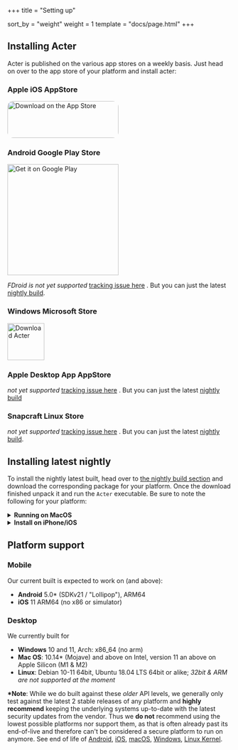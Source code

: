 +++
title = "Setting up"

sort_by = "weight"
weight = 1
template = "docs/page.html"
+++

## Installing Acter

Acter is published on the various app stores on a weekly basis. Just head on over to the app store of your platform and install acter:

### Apple iOS AppStore

<a href="https://apps.apple.com/us/app/acter/id6445989155?itsct=apps_box_badge&amp;itscg=30200">
    <img src="https://tools.applemediaservices.com/api/badges/download-on-the-app-store/black/en-us?size=250x83&amp;releaseDate=1694390400" alt="Download on the App Store" style="border-radius: 13px; width: 250px; height: 83px;">
</a>

### Android Google Play Store

<a href='https://play.google.com/store/apps/details?id=global.acter.a3&pcampaignid=pcampaignidMKT-Other-global-all-co-prtnr-py-PartBadge-Mar2515-1'>
    <img alt='Get it on Google Play' width="250" src='https://play.google.com/intl/en_us/badges/static/images/badges/en_badge_web_generic.png'/>
</a>

_FDroid is not yet supported_ [tracking issue here](https://github.com/acterglobal/a3/issues/1016) . But you can just the latest [nightly build](/nightly).

### Windows Microsoft Store

<a href="ms-windows-store://pdp/?ProductId=9NZLTDVTN203">
    <img height="83" src="https://get.microsoft.com/images/en-us%20dark.svg" alt="Download Acter" />
</a>

### Apple Desktop App AppStore

_not yet supported_ [tracking issue here](https://github.com/acterglobal/a3/issues/1016) . But you can just the latest [nightly build](/nightly)

### Snapcraft Linux Store

_not yet supported_ [tracking issue here](https://github.com/acterglobal/a3/issues/1016) . But you can just the latest [nightly build](/nightly).

## Installing latest nightly

To install the nightly latest built, head over to [the nightly build section](/nightly/) and download the corresponding package for your platform. Once the download finished unpack it and run the `Acter` executable. Be sure to note the following for your platform:

<details>
<summary><strong>Running on MacOS</strong></summary>
MacOS will probably refuse to open the application stating it was downloaded from an unknown Source. To allow it to proceed, close that said dialog, Navigate to your `System Settings -> General -> Privacy & Security` and under the security section you'll find the option to `Run Acter anyways`. Click that to start Acter. And subsequent run should work without it bothering you again. You might have to repeat that process for every new downloaded version though. 
</details>

<details>
<summary><strong>Install on iPhone/iOS</strong></summary>
We are running this in a limited so called Ad-Hoc built at the moment, which requires us to register every iOS device with Apple prior for it to work. In order to be able to do that, you need to navigate to [udid.tech](https://udid.tech/) with your target device(s), follow the process there and sent us over the resulting UDID. Once we have received that we will submit it to apple and the next nightly built after (in general) should be able to work on your device. To install just navigate to the [nightly page](/nightly/) on your device and click `iOS / iPhone` - it should ask you a few security questions but then should be willing to proceed.

**Note**: We have a limit number (100) of signatures we can add for the built, so please only register devices you are expecting to use and inform us if you stop using any device, so we can free up that slot.

</details>

## Platform support

### Mobile

Our current built is expected to work on (and above):

- **Android** 5.0\* (SDKv21 / "Lollipop"), ARM64
- **iOS** 11 ARM64 (no x86 or simulator)

### Desktop

We currently built for

- **Windows** 10 and 11, Arch: x86_64 (no arm)
- **Mac OS**: 10.14\* (Mojave) and above on Intel, version 11 an above on Apple Silicon (M1 & M2)
- **Linux**: Debian 10-11 64bit, Ubuntu 18.04 LTS 64bit or alike; _32bit & ARM are not supported at the moment_

**\*Note**: While we do built against these _older_ API levels, we generally only test against the latest 2 stable releases of any platform and **highly recommend** keeping the underlying systems up-to-date with the latest security updates from the vendor. Thus we **do not** recommend using the lowest possible platforms nor support them, as that is often already past its end-of-live and therefore can't be considered a secure platform to run on anymore. See end of life of [Android](https://endoflife.date/android), [iOS](https://endoflife.date/ios), [macOS](https://endoflife.date/macos), [Windows](https://endoflife.date/windows), [Linux Kernel](https://endoflife.date/linux).
